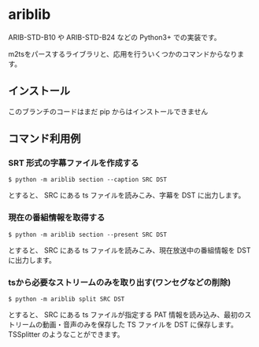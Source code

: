 # ariblib

ARIB-STD-B10 や ARIB-STD-B24 などの Python3+ での実装です。

m2tsをパースするライブラリと、応用を行ういくつかのコマンドからなります。

## インストール
このブランチのコードはまだ pip からはインストールできません

## コマンド利用例
### SRT 形式の字幕ファイルを作成する
```
$ python -m ariblib section --caption SRC DST
```
とすると、 SRC にある ts ファイルを読みこみ、字幕を DST に出力します。


### 現在の番組情報を取得する

```
$ python -m ariblib section --present SRC DST
```
とすると、 SRC にある ts ファイルを読みこみ、現在放送中の番組情報を DST に出力します。


### tsから必要なストリームのみを取り出す(ワンセグなどの削除)
```
$ python -m ariblib split SRC DST
```
とすると、 SRC にある ts ファイルが指定する PAT 情報を読み込み、最初のストリームの動画・音声のみを保存した TS ファイルを DST に保存します。 TSSplitter のようなことができます。


